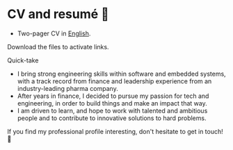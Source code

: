 # CV and resumé :rocket:

- Two-pager CV in [English](https://github.com/janusboandersen/resume/blob/master/janusboandersen_cv.pdf).
<!-- - One-pager resumé in [English](https://github.com/janusboandersen/resume/blob/master/resume/janusboandersen_EN.pdf). -->
<!-- - One-pager in [Danish](https://github.com/janusboandersen/resume/blob/master/resume/janusboandersen_DA.pdf). -->

Download the files to activate links.

Quick-take
- I bring strong engineering skills within software and embedded systems, with a track record from finance and leadership experience from an industry-leading pharma company.
- After years in finance, I decided to pursue my passion for tech and engineering, in order to build things and make an impact that way.
- I am driven to learn, and hope to work with talented and ambitious people and to contribute to innovative solutions to hard problems.

If you find my professional profile interesting, don't hesitate to get in touch! :seedling:
